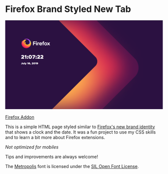 # Firefox Brand Styled New Tab

![Preview](preview.png)

[Firefox Addon](https://addons.mozilla.org/en-US/firefox/addon/new-brand-tab/)

This is a simple HTML page styled similar to [Firefox's new brand identity](https://mozilla.design/firefox/) that shows a clock and the date. It was a fun project to use my CSS skills and to learn a bit more about Firefox extensions.

*Not optimized for mobiles*

Tips and improvements are always welcome!

The [Metropolis](https://github.com/chrismsimpson/Metropolis) font is licensed under the [SIL Open Font License](https://github.com/chrismsimpson/Metropolis/blob/master/LICENSE.md).
